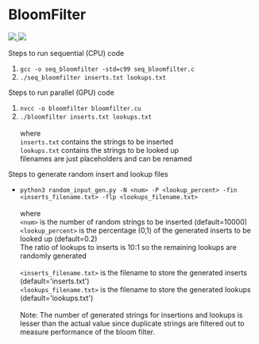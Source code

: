 # BloomFilter 
<a href="https://github.com/akulsanthosh/">
  <img src="https://contrib.rocks/image?repo=akulsanthosh/Video-Colorization" />
</a> 
<a href="https://github.com/sahildeshpande25/">
  <img src="https://contrib.rocks/image?repo=sahildeshpande25/test" />
</a>

Steps to run sequential (CPU) code
1.  ```gcc -o seq_bloomfilter -std=c99 seq_bloomfilter.c```
2.  ```./seq_bloomfilter inserts.txt lookups.txt``` 
    <br>
     
Steps to run parallel (GPU) code
1.  ```nvcc -o bloomfilter bloomfilter.cu```
2.  ```./bloomfilter inserts.txt lookups.txt``` 
     <br><br> where 
     <br>```inserts.txt``` contains the strings to be inserted
     <br> ```lookups.txt``` contains the strings to be looked up
     <br> filenames are just placeholders and can be renamed
     


Steps to generate random insert and lookup files
*   ```python3 random_input_gen.py -N <num> -P <lookup_percent> -fin <inserts_filename.txt> -flp <lookups_filename.txt>```
    <br><br> where 
    <br> ```<num>``` is the number of random strings to be inserted (default=10000)
    <br> ```<lookup_percent>``` is the percentage (0,1) of the generated inserts to be looked up (default=0.2)
    <br> The ratio of lookups to inserts is 10:1 so the remaining lookups are randomly generated 
    <br><br> ```<inserts_filename.txt>``` is the filename to store the generated inserts (default='inserts.txt')
    <br> ```<lookups_filename.txt>``` is the filename to store the generated lookups (default='lookups.txt')
    <br><br> Note: The number of generated strings for insertions and lookups is lesser than the actual value since duplicate strings are filtered out to measure performance of the bloom filter.

